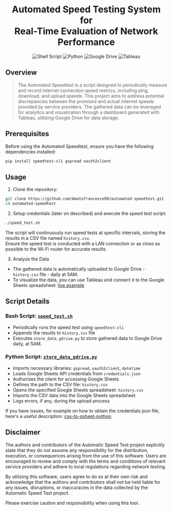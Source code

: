 <div align="center">

# **Automated Speed Testing System for <br> Real-Time Evaluation of Network Performance**

![Shell Script](https://img.shields.io/badge/shell_script-%23121011.svg?style=for-the-badge&logo=gnu-bash&logoColor=white)
![Python](https://img.shields.io/badge/python-3670A0?style=for-the-badge&logo=python&logoColor=ffdd54)
![Google Drive](https://img.shields.io/badge/Google%20Drive-4285F4?style=for-the-badge&logo=googledrive&logoColor=white)
![Tableau](https://img.shields.io/badge/Tableau-E97627?style=for-the-badge&logo=Tableau&logoColor=white)

</div>

## Overview

> The Automated Speedtest is a script designed to periodically measure and record internet connection speed metrics, including ping, download, and upload speeds. This project aims to address potential discrepancies between the promised and actual internet speeds provided by service providers. The gathered data can be leveraged for analytics and visualization through a dashboard generated with Tableau, utilizing Google Drive for data storage.

## Prerequisites

Before using the Automated Speedtest, ensure you have the following dependencies installed:

```bash
pip install speedtest-cli gspread oauth2client
```

## Usage

1. Clone the repository:
```bash 
git clone https://github.com/Amatofrancesco99/automated-speedtest.git
cd automated-speedtest
```

2. Setup credentials (later on described) and execute the speed test script:
```bash
./speed_test.sh
```
The script will continuously run speed tests at specific intervals, storing the results in a CSV file named `history.csv`. <br>
Ensure the speed test is conducted with a LAN connection or as close as possible to the Wi-Fi router for accurate results.

3. Analyze the Data
* The gathered data is automatically uploaded to Google Drive - `history.csv` file - daily at 5AM.
* To visualize the data, you can use Tableau and connect it to the Google Sheets spreadsheet: [live example](https://public.tableau.com/app/profile/giuseppe.amato/viz/SpeedtestAnalytics/Dashboard?publish=yes)

## Script Details

### Bash Script: [`speed_test.sh`](speedtest.sh)
* Periodically runs the speed test using `speedtest-cli`
* Appends the results to `history.csv` file
* Executes `store_data_gdrive.py` to store gathered data to Google Drive daily, at 5AM.

### Python Script: [`store_data_gdrive.py`](store_data_gdrive.py)
* Imports necessary libraries: `gspread`, `oauth2client`, `datetime`
* Loads Google Sheets API credentials from `credentials.json`
* Authorizes the client for accessing Google Sheets
* Defines the path to the CSV file: `history.csv`
* Opens the specified Google Sheets spreadsheet: `history.csv`
* Imports the CSV data into the Google Sheets spreadsheet
* Logs errors, if any, during the upload process

If you have issues, for example on how to obtain the credentials json file, here's a useful description: [csv-to-gsheet-python](https://medium.com/craftsmenltd/from-csv-to-google-sheet-using-python-ef097cb014f9).

## Disclaimer

The authors and contributors of the Automatic Speed Test project explicitly state that they do not assume any responsibility for the distribution, execution, or consequences arising from the use of this software. Users are encouraged to review and comply with the terms and conditions of relevant service providers and adhere to local regulations regarding network testing.

By utilizing this software, users agree to do so at their own risk and acknowledge that the authors and contributors shall not be held liable for any issues, disruptions, or inaccuracies in the data collected by the Automatic Speed Test project.

Please exercise caution and responsibility when using this tool.
